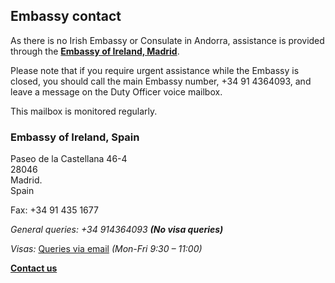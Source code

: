 ## Embassy contact

As there is no Irish Embassy or Consulate in Andorra, assistance is provided through the [**Embassy of Ireland, Madrid**](https://www.ireland.ie/en/spain/madrid/).  
  
 Please note that if you require urgent assistance while the Embassy is closed, you should call the main Embassy number, +34 91 4364093, and leave a message on the Duty Officer voice mailbox.

This mailbox is monitored regularly.

### Embassy of Ireland, Spain

Paseo de la Castellana 46-4   
28046   
Madrid.   
Spain

Fax: +34 91 435 1677

*General queries: +34 914364093* ***(No visa queries)***

*Visas:* [Queries via email](https://www.ireland.ie/en/spain/madrid/contact/#Visa) *(Mon-Fri 9:30 – 11:00)*

[**Contact us**](/en/spain/madrid/contact/)